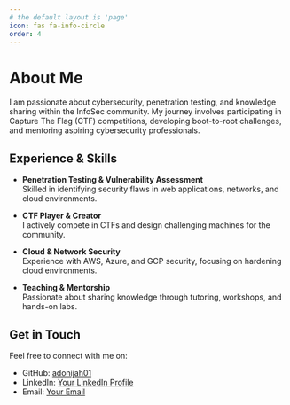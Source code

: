 ```yaml
---
# the default layout is 'page'
icon: fas fa-info-circle
order: 4
---
```


# About Me

I am passionate about cybersecurity, penetration testing, and knowledge sharing within the InfoSec community. My journey involves participating in Capture The Flag (CTF) competitions, developing boot-to-root challenges, and mentoring aspiring cybersecurity professionals.

## Experience & Skills

- **Penetration Testing & Vulnerability Assessment**  
  Skilled in identifying security flaws in web applications, networks, and cloud environments.

- **CTF Player & Creator**  
  I actively compete in CTFs and design challenging machines for the community.

- **Cloud & Network Security**  
  Experience with AWS, Azure, and GCP security, focusing on hardening cloud environments.

- **Teaching & Mentorship**  
  Passionate about sharing knowledge through tutoring, workshops, and hands-on labs.

## Get in Touch

Feel free to connect with me on:  
- GitHub: [adonijah01](https://github.com/adonijah01)  
- LinkedIn: [Your LinkedIn Profile](#)  
- Email: [Your Email](#)  

